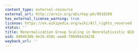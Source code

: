 ```yaml
---
content_type: external-resource
external_url: http://arxiv.org/abs/hep-ph/9910209
has_external_license_warning: true
license: https://en.wikipedia.org/wiki/All_rights_reserved
status: ''
title: Renormalization Group Scaling in Nonrelativistic QCD
uid: 8d04638b-9e16-450c-aae8-f0b994a3423b
wayback_url: ''
---
```

